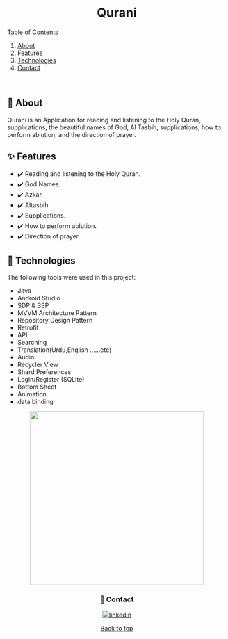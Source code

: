 <h1 align="center">Qurani</h1>
<p align="center">

<!-- TABLE OF CONTENTS -->

  <summary>Table of Contents</summary>
  <ol>
    <li><a href="#dart-about">About</a></li>
    <li><a href="#sparkles-features">Features</a></li>
    <li><a href="#rocket-technologies">Technologies</a></li>
    <li><a href="#email-contact">Contact</a></li>
    
  </ol>
  
<br>


## :dart: About ##

Qurani is an Application for reading and listening to the Holy Quran, supplications, the beautiful names of God, Al Tasbih, supplications, how to perform ablution, and the direction of prayer.



## :sparkles: Features ##

- :heavy_check_mark: Reading and listening to the Holy Quran.
- :heavy_check_mark: God Names.
- :heavy_check_mark: Azkar.
- :heavy_check_mark: Altasbih.
- :heavy_check_mark: Supplications.
- :heavy_check_mark: How to perform ablution.
- :heavy_check_mark: Direction of prayer.



## :rocket: Technologies ##

The following tools were used in this project:

- Java
- Android Studio
- SDP & SSP
- MVVM Architecture Pattern
- Repository Design Pattern
- Retrofit
- API
- Searching
- Translation(Urdu,English ......etc)
- Audio
- Recycler View
- Shard Preferences
- Login/Register (SQLite)
- Bottom Sheet
- Animation
- data binding

<div align="center">
    <img src="Screenshot_20231017_204101.jpg" width="400px"</img> 
<!-- </div>
![Screensho![Screenshot_20231017_204101](https://github.com/EslamMohamedAbdelmaqsoud/QuraniApp/assets/116503852/b0b1e074-6789-4580-9d5a-a946d6b3bc34)
t_20231017_204041](https://github.com/EslamMohamedAbdelmaqsoud/QuraniApp/assets/116503852/5c1d2317-7e7f-470f-9ccb-6564b268bdde)
![Screenshot_20231017_204052](https://github.com/EslamMohamedAbdelmaqsoud/QuraniApp/assets/116503852/0e539a8d-f5c1-4827-ada3-fd12d53c857f)
![Screenshot_20231017_204208](https://github.com/EslamMohamedAbdelmaqsoud/QuraniApp/assets/116503852/61a6dac9-f924-429c-b36a-379995c9826e)
 -->

### :email: Contact ##

<p align="center">
<a href="https://www.linkedin.com/in/eslam-mohamed-8b6a1124a" target="_blank">
    <img src="https://img.shields.io/badge/Connect-Eslam-blue.svg?style=flat&logo=linkedin" alt="linkedin"/>
</a>
</p>



<a href="#top">Back to top</a>

